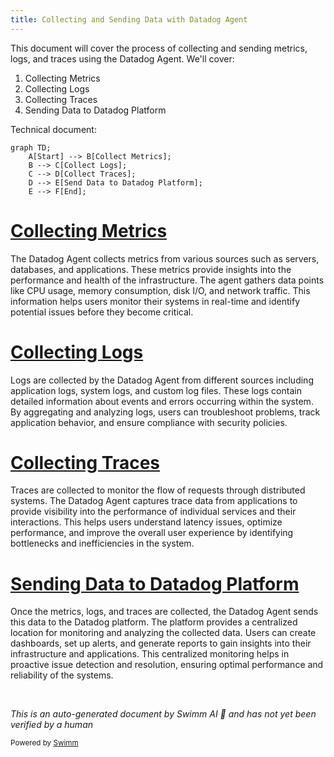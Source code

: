```yaml
---
title: Collecting and Sending Data with Datadog Agent
---
```

This document will cover the process of collecting and sending metrics, logs, and traces using the Datadog Agent. We'll cover:

1. Collecting Metrics
2. Collecting Logs
3. Collecting Traces
4. Sending Data to Datadog Platform

Technical document: <SwmLink doc-title="" repo-id="Z2l0aHViJTNBJTNBZGF0YWRvZy1hZ2VudCUzQSUzQVN3aW1tLURlbW8=" path="/.swm/.uayq21c6.sw.md"></SwmLink>

```mermaid
graph TD;
    A[Start] --> B[Collect Metrics];
    B --> C[Collect Logs];
    C --> D[Collect Traces];
    D --> E[Send Data to Datadog Platform];
    E --> F[End];
```

# [Collecting Metrics](https://app.swimm.io/repos/Z2l0aHViJTNBJTNBZGF0YWRvZy1hZ2VudCUzQSUzQVN3aW1tLURlbW8=/docs/uayq21c6#collecting-metrics)

The Datadog Agent collects metrics from various sources such as servers, databases, and applications. These metrics provide insights into the performance and health of the infrastructure. The agent gathers data points like CPU usage, memory consumption, disk I/O, and network traffic. This information helps users monitor their systems in real-time and identify potential issues before they become critical.

# [Collecting Logs](https://app.swimm.io/repos/Z2l0aHViJTNBJTNBZGF0YWRvZy1hZ2VudCUzQSUzQVN3aW1tLURlbW8=/docs/uayq21c6#collecting-logs)

Logs are collected by the Datadog Agent from different sources including application logs, system logs, and custom log files. These logs contain detailed information about events and errors occurring within the system. By aggregating and analyzing logs, users can troubleshoot problems, track application behavior, and ensure compliance with security policies.

# [Collecting Traces](https://app.swimm.io/repos/Z2l0aHViJTNBJTNBZGF0YWRvZy1hZ2VudCUzQSUzQVN3aW1tLURlbW8=/docs/uayq21c6#collecting-traces)

Traces are collected to monitor the flow of requests through distributed systems. The Datadog Agent captures trace data from applications to provide visibility into the performance of individual services and their interactions. This helps users understand latency issues, optimize performance, and improve the overall user experience by identifying bottlenecks and inefficiencies in the system.

# [Sending Data to Datadog Platform](https://app.swimm.io/repos/Z2l0aHViJTNBJTNBZGF0YWRvZy1hZ2VudCUzQSUzQVN3aW1tLURlbW8=/docs/uayq21c6#sending-data-to-datadog-platform)

Once the metrics, logs, and traces are collected, the Datadog Agent sends this data to the Datadog platform. The platform provides a centralized location for monitoring and analyzing the collected data. Users can create dashboards, set up alerts, and generate reports to gain insights into their infrastructure and applications. This centralized monitoring helps in proactive issue detection and resolution, ensuring optimal performance and reliability of the systems.

&nbsp;

*This is an auto-generated document by Swimm AI 🌊 and has not yet been verified by a human*

<SwmMeta version="3.0.0" repo-id="Z2l0aHViJTNBJTNBZGF0YWRvZy1hZ2VudCUzQSUzQVN3aW1tLURlbW8=" repo-name="datadog-agent"><sup>Powered by [Swimm](/)</sup></SwmMeta>
